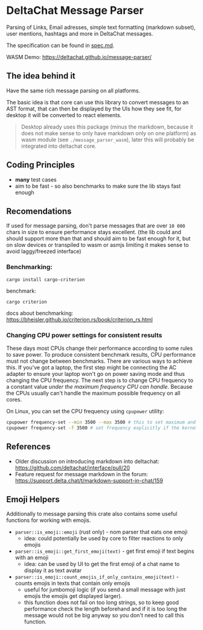 # DeltaChat Message Parser

Parsing of Links, Email adresses, simple text formatting (markdown subset), user mentions, hashtags and more in DeltaChat messages.

The specification can be found in [spec.md](./spec.md).

WASM Demo: <https://deltachat.github.io/message-parser/>

## The idea behind it

Have the same rich message parsing on all platforms.

The basic idea is that core can use this library to convert messages to an AST format,
that can then be displayed by the UIs how they see fit, for desktop it will be converted to react elements.

> Desktop already uses this package (minus the markdown, because it does not make sense to only have markdown only on one platform) as wasm module (see `./message_parser_wasm`), later this will probably be integrated into deltachat core.

## Coding Principles

- **many** test cases
- aim to be fast - so also benchmarks to make sure the lib stays fast enough

## Recomendations

If used for message parsing, don't parse messages that are over `10 000` chars in size to ensure performance stays excellent. (the lib could and should support more than that and should aim to be fast enough for it, but on slow devices or transpiled to wasm or asmjs limiting it makes sense to avoid laggy/freezed interface)

### Benchmarking:

```
cargo install cargo-criterion
```

benchmark:

```
cargo criterion
```

docs about benchmarking: https://bheisler.github.io/criterion.rs/book/criterion_rs.html

### Changing CPU power settings for consistent results

These days most CPUs change their performance according to some rules to save power.
To produce consistent benchmark results, CPU performance must not change between benchmarks. There are various ways to achieve this.
If you've got a laptop, the first step might be connecting the AC adapter to ensure your laptop won't go on power saving mode and thus changing the 
CPU frequency. The next step is to change CPU frequency to a constant value *under the maximum frequency CPU can handle*. Because the CPUs usually can't handle the maximum possible frequency on all cores.

On Linux, you can set the CPU frequency using `cpupower` utility:

```sh
cpupower frequency-set --min 3500 --max 3500 # this to set maximum and minimum to the same value
cpupower frequency-set -f 3500 # set frequency explicitly if the kernel module is available
```

## References

- Older discussion on introducing markdown into deltachat: https://github.com/deltachat/interface/pull/20
- Feature request for message markdown in the forum: https://support.delta.chat/t/markdown-support-in-chat/159


## Emoji Helpers

Additionally to message parsing this crate also contains some useful functions for working with emojis.

-  `parser::is_emoji::emoji` (rust only) - nom parser that eats one emoji
    - idea: could potentially be used by core to filter reactions to only emojis
- `parser::is_emoji::get_first_emoji(text)` - get first emoji if text begins with an emoji
    - idea: can be used by UI to get the first emoji of a chat name to display it as text avatar
- `parser::is_emoji::count_emojis_if_only_contains_emoji(text)` - counts emojis in texts that contain only emojis
    - useful for jumbomoji logic (if you send a small message with just emojis the emojis get displayed larger).
    - this function does not fail on too long strings, so to keep good performance check the length beforehand and if it is too long the message would not be big anyway so you don't need to call this function.
